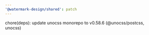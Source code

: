 ```yaml
---
'@watermark-design/shared': patch
---
```


chore(deps): update unocss monorepo to v0.58.6 (@unocss/postcss, unocss)
